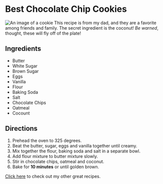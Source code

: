 # Best Chocolate Chip Cookies

![An image of a cookie](http://lorempixel.com/400/200/)
This recipe is from my dad, and they are a favorite among friends and family. The secret ingredient is the coconut! _Be warned_, thought, these will fly off of the plate!

## Ingredients

* Butter
* White Sugar
* Brown Sugar
* Eggs
* Vanilla
* Flour
* Baking Soda
* Salt
* Chocolate Chips
* Oatmeal
* Cocount

## Directions

1. Prehead the oven to 325 degrees.
2. Beat the butter, sugar, eggs and vanilla together until creamy.
3. Mix together the flour, baking soda and salt in a separate bowl.
4. Add flour mixture to butter mixture slowly.
5. Stir in chocolate chips, oatmeal and coconut.
6. Bake for **10 minutes** or until golden brown.

[Click here](http://allrecipes.com/) to check out my other great recipes.
